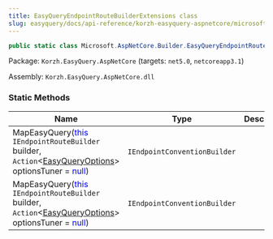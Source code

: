 ```yaml
---
title: EasyQueryEndpointRouteBuilderExtensions class
slug: easyquery/docs/api-reference/korzh-easyquery-aspnetcore/microsoft-aspnetcore-builder-namespace/easyqueryendpointroutebuilderextensions-class
---
```



```csharp
public static class Microsoft.AspNetCore.Builder.EasyQueryEndpointRouteBuilderExtensions

```
Package: `Korzh.EasyQuery.AspNetCore` (targets: `net5.0`, `netcoreapp3.1`)

Assembly: `Korzh.EasyQuery.AspNetCore.dll`

### Static Methods

| Name | Type | Description | 
| --- | --- | --- | 
| MapEasyQuery(<span style='color: blue'>this</span> `IEndpointRouteBuilder` builder, `Action`&lt;[EasyQueryOptions](/api-reference/korzh-easyquery/korzh-easyquery-services-namespace/easyqueryoptions-class)&gt; optionsTuner = <span style='color: blue'>null</span>) | `IEndpointConventionBuilder` |  | 
| MapEasyQuery(<span style='color: blue'>this</span> `IEndpointRouteBuilder` builder, `Action`&lt;[EasyQueryOptions](/api-reference/korzh-easyquery/korzh-easyquery-services-namespace/easyqueryoptions-class)&gt; optionsTuner = <span style='color: blue'>null</span>) | `IEndpointConventionBuilder` |  |